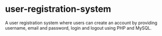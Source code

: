 # user-registration-system
A user registration system where users can create an account by providing username, email and password, login and logout using PHP and MySQL.
